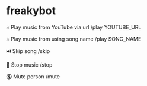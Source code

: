 # freakybot

🎶 Play music from YouTube via url
/play YOUTUBE_URL

🎶 Play music from using song name
/play SONG_NAME

⏭️ Skip song
/skip

🛑 Stop music
/stop

🔇 Mute person
/mute